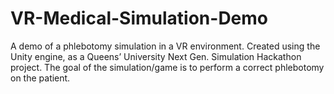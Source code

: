 # VR-Medical-Simulation-Demo
A demo of a phlebotomy simulation in a VR environment. 
Created using the Unity engine, as a Queens’ University Next Gen. Simulation Hackathon project. 
The goal of the simulation/game is to perform a correct phlebotomy on the patient. 
